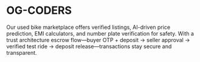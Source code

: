 # OG-CODERS
Our used bike marketplace offers verified listings, AI-driven price prediction, EMI calculators, and number plate verification for safety. With a trust architecture escrow flow—buyer OTP + deposit → seller approval → verified test ride → deposit release—transactions stay secure and transparent.
